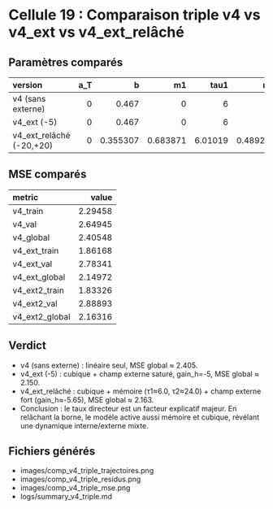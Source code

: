 # Cellule 19 : Comparaison triple v4 vs v4_ext vs v4_ext_relâché

## Paramètres comparés

| version                  |   a_T |        b |       m1 |    tau1 |       m2 |    tau2 |   gain_h |   D |
|:-------------------------|------:|---------:|---------:|--------:|---------:|--------:|---------:|----:|
| v4 (sans externe)        |     0 | 0.467    | 0        | 6       | 0        | 24      |  0       |   0 |
| v4_ext (-5)              |     0 | 0.467    | 0        | 6       | 0        | 24      | -5       |   0 |
| v4_ext_relâché (-20,+20) |     0 | 0.355307 | 0.683871 | 6.01019 | 0.489203 | 23.9998 | -5.65084 |   0 |

## MSE comparés

| metric         |   value |
|:---------------|--------:|
| v4_train       | 2.29458 |
| v4_val         | 2.64945 |
| v4_global      | 2.40548 |
| v4_ext_train   | 1.86168 |
| v4_ext_val     | 2.78341 |
| v4_ext_global  | 2.14972 |
| v4_ext2_train  | 1.83326 |
| v4_ext2_val    | 2.88893 |
| v4_ext2_global | 2.16316 |

## Verdict

- v4 (sans externe) : linéaire seul, MSE global ≈ 2.405.
- v4_ext (-5) : cubique + champ externe saturé, gain_h=-5, MSE global ≈ 2.150.
- v4_ext_relâché : cubique + mémoire (τ1≈6.0, τ2≈24.0) + champ externe fort (gain_h≈-5.65), MSE global ≈ 2.163.
- Conclusion : le taux directeur est un facteur explicatif majeur. En relâchant la borne, le modèle active aussi mémoire et cubique, révélant une dynamique interne/externe mixte.

## Fichiers générés
- images/comp_v4_triple_trajectoires.png
- images/comp_v4_triple_residus.png
- images/comp_v4_triple_mse.png
- logs/summary_v4_triple.md
